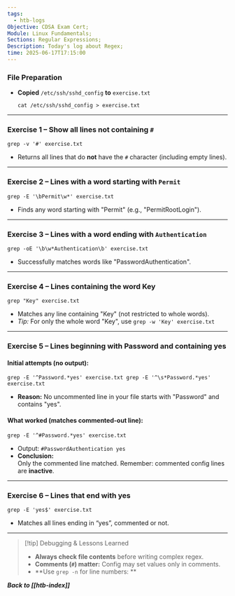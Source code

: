 ```yaml
---
tags:
  - htb-logs
Objective: CDSA Exam Cert;
Module: Linux Fundamentals;
Sections: Regular Expressions;
Description: Today's log about Regex;
time: 2025-06-17T17:15:00
---
```


### File Preparation

- **Copied** `/etc/ssh/sshd_config` **to** `exercise.txt`
    
    `cat /etc/ssh/sshd_config > exercise.txt`
    

---

### Exercise 1 – Show all lines **not containing** `#`

`grep -v '#' exercise.txt`

- Returns all lines that do **not** have the `#` character (including empty lines).

---

### Exercise 2 – Lines with a word **starting with** `Permit`

`grep -E '\bPermit\w*' exercise.txt`

- Finds any word starting with "Permit" (e.g., "PermitRootLogin").
---

### Exercise 3 – Lines with a word **ending with** `Authentication`

`grep -oE '\b\w*Authentication\b' exercise.txt`

- Successfully matches words like "PasswordAuthentication".

---

### Exercise 4 – Lines containing the word **Key**

`grep "Key" exercise.txt`

- Matches any line containing "Key" (not restricted to whole words).
- _Tip:_ For only the whole word "Key", use
    `grep -w 'Key' exercise.txt`
---

### Exercise 5 – Lines **beginning with** Password and **containing** yes

#### Initial attempts (no output):

`grep -E '^Password.*yes' exercise.txt grep -E '^\s*Password.*yes' exercise.txt`

- **Reason:** No uncommented line in your file starts with "Password" and contains "yes".

#### What worked (matches commented-out line):

`grep -E '^#Password.*yes' exercise.txt`

- Output:
    `#PasswordAuthentication yes`
- **Conclusion:**  
    Only the commented line matched. Remember: commented config lines are **inactive**.

---

### Exercise 6 – Lines that **end with** yes

`grep -E 'yes$' exercise.txt`

- Matches all lines ending in “yes”, commented or not.
    
---


>[!tip] Debugging & Lessons Learned
>- **Always check file contents** before writing complex regex.
>- **Comments (`#`) matter:** Config may set values only in comments.
>- **Use `grep -n` for line numbers: **


***Back to [[htb-index]]***
